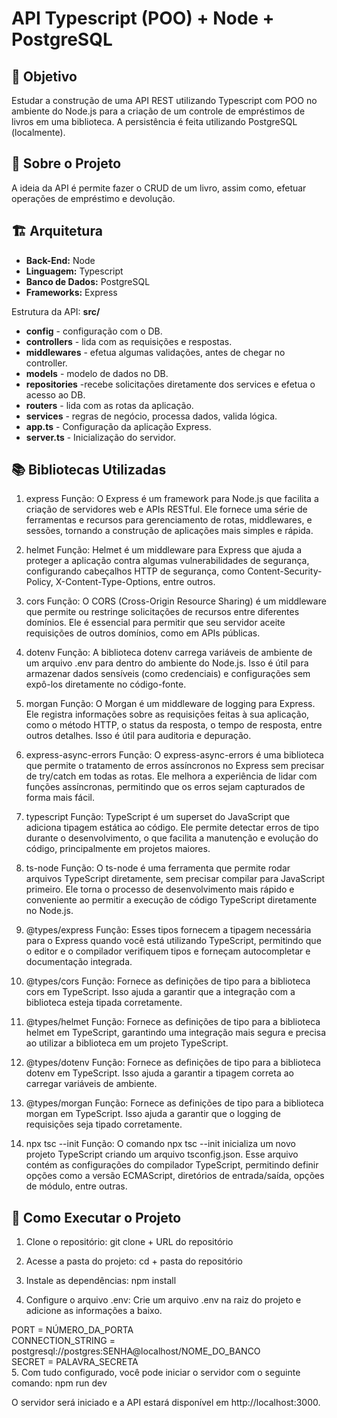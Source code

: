 # API Typescript (POO) + Node + PostgreSQL

## 🎯 Objetivo
Estudar a construção de uma API REST utilizando Typescript com POO no ambiente do Node.js para a criação de um controle de empréstimos de livros em uma biblioteca. A persistência é feita utilizando PostgreSQL (localmente).

## 📌 Sobre o Projeto
A ideia da API é permite fazer o CRUD de um livro, assim como, efetuar operações de empréstimo e devolução.

## 🏗 Arquitetura
+ **Back-End:** Node
+ **Linguagem:** Typescript
+ **Banco de Dados:** PostgreSQL
+ **Frameworks:** Express 

Estrutura da API:
**src/**
+ **config** - configuração com o DB.
+ **controllers** - lida com as requisições e respostas.
+ **middlewares** - efetua algumas validações, antes de chegar no controller.
+ **models** - modelo de dados no DB.
+ **repositories** -recebe solicitações diretamente dos services e efetua o acesso ao DB.
+ **routers** - lida com as rotas da aplicação.
+ **services** - regras de negócio, processa dados, valida lógica.
+ **app.ts** - Configuração da aplicação Express.
+ **server.ts** - Inicialização do servidor.

## 📚 Bibliotecas Utilizadas
1. express Função: O Express é um framework para Node.js que facilita a criação de servidores web e APIs RESTful. Ele fornece uma série de ferramentas e recursos para gerenciamento de rotas, middlewares, e sessões, tornando a construção de aplicações mais simples e rápida.

2. helmet Função: Helmet é um middleware para Express que ajuda a proteger a aplicação contra algumas vulnerabilidades de segurança, configurando cabeçalhos HTTP de segurança, como Content-Security-Policy, X-Content-Type-Options, entre outros.

3. cors Função: O CORS (Cross-Origin Resource Sharing) é um middleware que permite ou restringe solicitações de recursos entre diferentes domínios. Ele é essencial para permitir que seu servidor aceite requisições de outros domínios, como em APIs públicas.

4. dotenv Função: A biblioteca dotenv carrega variáveis de ambiente de um arquivo .env para dentro do ambiente do Node.js. Isso é útil para armazenar dados sensíveis (como credenciais) e configurações sem expô-los diretamente no código-fonte.

5. morgan Função: O Morgan é um middleware de logging para Express. Ele registra informações sobre as requisições feitas à sua aplicação, como o método HTTP, o status da resposta, o tempo de resposta, entre outros detalhes. Isso é útil para auditoria e depuração.

6. express-async-errors Função: O express-async-errors é uma biblioteca que permite o tratamento de erros assíncronos no Express sem precisar de try/catch em todas as rotas. Ele melhora a experiência de lidar com funções assíncronas, permitindo que os erros sejam capturados de forma mais fácil.

7. typescript Função: TypeScript é um superset do JavaScript que adiciona tipagem estática ao código. Ele permite detectar erros de tipo durante o desenvolvimento, o que facilita a manutenção e evolução do código, principalmente em projetos maiores.

8. ts-node Função: O ts-node é uma ferramenta que permite rodar arquivos TypeScript diretamente, sem precisar compilar para JavaScript primeiro. Ele torna o processo de desenvolvimento mais rápido e conveniente ao permitir a execução de código TypeScript diretamente no Node.js.

9. @types/express Função: Esses tipos fornecem a tipagem necessária para o Express quando você está utilizando TypeScript, permitindo que o editor e o compilador verifiquem tipos e forneçam autocompletar e documentação integrada.

10. @types/cors Função: Fornece as definições de tipo para a biblioteca cors em TypeScript. Isso ajuda a garantir que a integração com a biblioteca esteja tipada corretamente.

11. @types/helmet Função: Fornece as definições de tipo para a biblioteca helmet em TypeScript, garantindo uma integração mais segura e precisa ao utilizar a biblioteca em um projeto TypeScript.

12. @types/dotenv Função: Fornece as definições de tipo para a biblioteca dotenv em TypeScript. Isso ajuda a garantir a tipagem correta ao carregar variáveis de ambiente.

13. @types/morgan Função: Fornece as definições de tipo para a biblioteca morgan em TypeScript. Isso ajuda a garantir que o logging de requisições seja tipado corretamente.

14. npx tsc --init Função: O comando npx tsc --init inicializa um novo projeto TypeScript criando um arquivo tsconfig.json. Esse arquivo contém as configurações do compilador TypeScript, permitindo definir opções como a versão ECMAScript, diretórios de entrada/saída, opções de módulo, entre outras.

## 🚀 Como Executar o Projeto
1. Clone o repositório: git clone + URL do repositório

2. Acesse a pasta do projeto: cd + pasta do repositório

3. Instale as dependências: npm install

4. Configure o arquivo .env:
Crie um arquivo .env na raiz do projeto e adicione as informações a baixo.

PORT = NÚMERO_DA_PORTA
<br>
CONNECTION_STRING = postgresql://postgres:SENHA@localhost/NOME_DO_BANCO
<br>
SECRET = PALAVRA_SECRETA
<br>
5. Com tudo configurado, você pode iniciar o servidor com o seguinte comando: npm run dev

O servidor será iniciado e a API estará disponível em http://localhost:3000.

